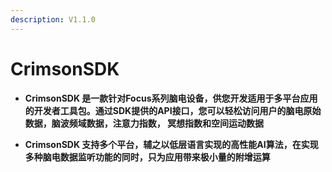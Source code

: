 ```yaml
---
description: V1.1.0
---
```


# CrimsonSDK

- **CrimsonSDK 是一款针对Focus系列脑电设备，供您开发适用于多平台应用的开发者工具包。通过SDK提供的API接⼝，您可以轻松访问⽤户的脑电原始数据，脑波频域数据，注意⼒指数， 冥想指数和空间运动数据**

- **CrimsonSDK ⽀持多个平台，辅之以低层语⾔实现的⾼性能AI算法，在实现多种脑电数据监听功能的同时，只为应用带来极⼩量的附增运算**

